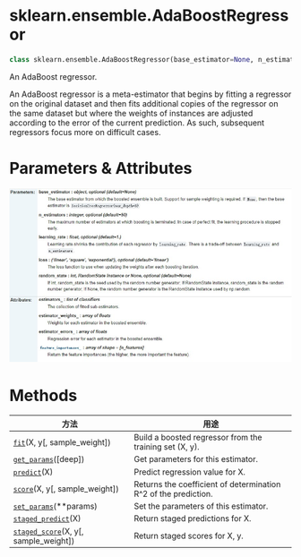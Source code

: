# sklearn.ensemble.AdaBoostRegressor

```python
class sklearn.ensemble.AdaBoostRegressor(base_estimator=None, n_estimators=50, learning_rate=1.0, loss=’linear’, random_state=None)
```

An AdaBoost regressor.

An AdaBoost  regressor is a meta-estimator that begins by fitting a regressor on the original dataset and then fits additional copies of the regressor on the same dataset but where the weights of instances are adjusted according to the error of the current prediction. As such, subsequent regressors focus more on difficult cases.



# Parameters & Attributes

![80](https://github.com/Pythonboy/Image/blob/master/SK/80.jpg?raw=true)



# Methods

| 方法                                                         | 用途                                                         |
| ------------------------------------------------------------ | ------------------------------------------------------------ |
| [`fit`](http://scikit-learn.org/stable/modules/generated/sklearn.ensemble.AdaBoostRegressor.html#sklearn.ensemble.AdaBoostRegressor.fit)(X, y[, sample_weight]) | Build a boosted regressor from the training set (X, y).      |
| [`get_params`](http://scikit-learn.org/stable/modules/generated/sklearn.ensemble.AdaBoostRegressor.html#sklearn.ensemble.AdaBoostRegressor.get_params)([deep]) | Get parameters for this estimator.                           |
| [`predict`](http://scikit-learn.org/stable/modules/generated/sklearn.ensemble.AdaBoostRegressor.html#sklearn.ensemble.AdaBoostRegressor.predict)(X) | Predict regression value for X.                              |
| [`score`](http://scikit-learn.org/stable/modules/generated/sklearn.ensemble.AdaBoostRegressor.html#sklearn.ensemble.AdaBoostRegressor.score)(X, y[, sample_weight]) | Returns the coefficient of determination R^2 of the prediction. |
| [`set_params`](http://scikit-learn.org/stable/modules/generated/sklearn.ensemble.AdaBoostRegressor.html#sklearn.ensemble.AdaBoostRegressor.set_params)(**params) | Set the parameters of this estimator.                        |
| [`staged_predict`](http://scikit-learn.org/stable/modules/generated/sklearn.ensemble.AdaBoostRegressor.html#sklearn.ensemble.AdaBoostRegressor.staged_predict)(X) | Return staged predictions for X.                             |
| [`staged_score`](http://scikit-learn.org/stable/modules/generated/sklearn.ensemble.AdaBoostRegressor.html#sklearn.ensemble.AdaBoostRegressor.staged_score)(X, y[, sample_weight]) | Return staged scores for X, y.                               |